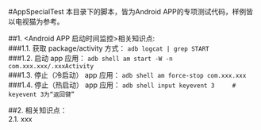 #AppSpecialTest
本目录下的脚本，皆为Android APP的专项测试代码，样例皆以电视猫为参考。

##1.  <Android APP 启动时间监控>相关知识点:  
###1.1.  获取 package/activity 方式：
```adb logcat | grep START```  
###1.2.  启动 app 应用：
```adb shell am start -W -n com.xxx.xxx/.xxxActivity```  
###1.3.  停止（冷启动） app 应用：
```adb shell am force-stop com.xxx.xxx```  
###1.4.  停止（热启动） app 应用：
```adb shell input keyevent 3     # keyevent 3为“返回键”```  
  
##2.  <Android APP >相关知识点：  
2.1.  xxx
